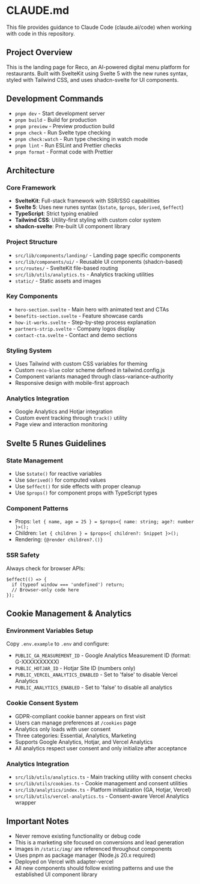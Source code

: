 # CLAUDE.md

This file provides guidance to Claude Code (claude.ai/code) when working with code in this repository.

## Project Overview

This is the landing page for Reco, an AI-powered digital menu platform for restaurants. Built with SvelteKit using Svelte 5 with the new runes syntax, styled with Tailwind CSS, and uses shadcn-svelte for UI components.

## Development Commands

- `pnpm dev` - Start development server
- `pnpm build` - Build for production
- `pnpm preview` - Preview production build
- `pnpm check` - Run Svelte type checking
- `pnpm check:watch` - Run type checking in watch mode
- `pnpm lint` - Run ESLint and Prettier checks
- `pnpm format` - Format code with Prettier

## Architecture

### Core Framework
- **SvelteKit**: Full-stack framework with SSR/SSG capabilities
- **Svelte 5**: Uses new runes syntax (`$state`, `$props`, `$derived`, `$effect`)
- **TypeScript**: Strict typing enabled
- **Tailwind CSS**: Utility-first styling with custom color system
- **shadcn-svelte**: Pre-built UI component library

### Project Structure
- `src/lib/components/landing/` - Landing page specific components
- `src/lib/components/ui/` - Reusable UI components (shadcn-based)
- `src/routes/` - SvelteKit file-based routing
- `src/lib/utils/analytics.ts` - Analytics tracking utilities
- `static/` - Static assets and images

### Key Components
- `hero-section.svelte` - Main hero with animated text and CTAs
- `benefits-section.svelte` - Feature showcase cards
- `how-it-works.svelte` - Step-by-step process explanation
- `partners-strip.svelte` - Company logos display
- `contact-cta.svelte` - Contact and demo sections

### Styling System
- Uses Tailwind with custom CSS variables for theming
- Custom `reco-blue` color scheme defined in tailwind.config.js
- Component variants managed through class-variance-authority
- Responsive design with mobile-first approach

### Analytics Integration
- Google Analytics and Hotjar integration
- Custom event tracking through `track()` utility
- Page view and interaction monitoring

## Svelte 5 Runes Guidelines

### State Management
- Use `$state()` for reactive variables
- Use `$derived()` for computed values
- Use `$effect()` for side effects with proper cleanup
- Use `$props()` for component props with TypeScript types

### Component Patterns
- Props: `let { name, age = 25 } = $props<{ name: string; age?: number }>();`
- Children: `let { children } = $props<{ children?: Snippet }>();`
- Rendering: `{@render children?.()}`

### SSR Safety
Always check for browser APIs:
```svelte
$effect(() => {
  if (typeof window === 'undefined') return;
  // Browser-only code here
});
```

## Cookie Management & Analytics

### Environment Variables Setup
Copy `.env.example` to `.env` and configure:
- `PUBLIC_GA_MEASUREMENT_ID` - Google Analytics Measurement ID (format: G-XXXXXXXXXX)
- `PUBLIC_HOTJAR_ID` - Hotjar Site ID (numbers only)
- `PUBLIC_VERCEL_ANALYTICS_ENABLED` - Set to 'false' to disable Vercel Analytics
- `PUBLIC_ANALYTICS_ENABLED` - Set to 'false' to disable all analytics

### Cookie Consent System
- GDPR-compliant cookie banner appears on first visit
- Users can manage preferences at `/cookies` page
- Analytics only loads with user consent
- Three categories: Essential, Analytics, Marketing
- Supports Google Analytics, Hotjar, and Vercel Analytics
- All analytics respect user consent and only initialize after acceptance

### Analytics Integration
- `src/lib/utils/analytics.ts` - Main tracking utility with consent checks
- `src/lib/utils/cookies.ts` - Cookie management and consent utilities
- `src/lib/analytics/index.ts` - Platform initialization (GA, Hotjar, Vercel)
- `src/lib/utils/vercel-analytics.ts` - Consent-aware Vercel Analytics wrapper

## Important Notes

- Never remove existing functionality or debug code
- This is a marketing site focused on conversions and lead generation
- Images in `/static/img/` are referenced throughout components
- Uses pnpm as package manager (Node.js 20.x required)
- Deployed on Vercel with adapter-vercel
- All new components should follow existing patterns and use the established UI component library